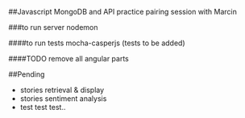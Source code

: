 ##Javascript MongoDB and API practice
pairing session with Marcin

###to run server
nodemon

####to run tests
mocha-casperjs
(tests to be added)

####TODO
remove all angular parts

##Pending
- stories retrieval & display
- stories sentiment analysis
- test test test..
